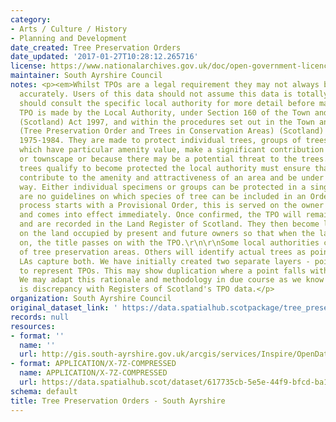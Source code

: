 ```yaml
---
category:
- Arts / Culture / History
- Planning and Development
date_created: Tree Preservation Orders
date_updated: '2017-01-27T10:28:12.265716'
license: https://www.nationalarchives.gov.uk/doc/open-government-licence/version/3/
maintainer: South Ayrshire Council
notes: <p><em>Whilst TPOs are a legal requirement they may not always be digitised
  accurately. Users of this data should not assume this data is totally accurate and
  should consult the specific local authority for more detail before making any decisions</em>\r\n\r\nA
  TPO is made by the Local Authority, under Section 160 of the Town and Country Planning
  (Scotland) Act 1997, and within the procedures set out in the Town and Country Planning
  (Tree Preservation Order and Trees in Conservation Areas) (Scotland) Regulations
  1975-1984. They are made to protect individual trees, groups of trees or woodlands
  which have particular amenity value, make a significant contribution to the landscape
  or townscape or because there may be a potential threat to the trees. Deciding which
  trees qualify to become protected the local authority must ensure that the trees
  contribute to the amenity and attractiveness of an area and be under threat in some
  way. Either individual specimens or groups can be protected in a single Order. There
  are no guidelines on which species of tree can be included in an Order.\r\n\r\nThe
  process starts with a Provisional Order, this is served on the owner of the land
  and comes into effect immediately. Once confirmed, the TPO will remain indefinitely
  and are recorded in the Land Register of Scotland. They then become legal burdens
  on the land occupied by present and future owners so that when the land is sold
  on, the title passes on with the TPO.\r\n\r\nSome local authorities capture polygons
  of tree preservation areas. Others will identify actual trees as point TPOs. Several
  LAs capture both. We have initially created two separate layers - point and polygon,
  to represent TPOs. This may show duplication where a point falls within a polygon.
  We may adapt this rationale and methodology in due course as we know that there
  is discrepancy with Registers of Scotland's TPO data.</p>
organization: South Ayrshire Council
original_dataset_link: ' https://data.spatialhub.scotpackage/tree_preservation_orders-sa'
records: null
resources:
- format: ''
  name: ''
  url: http://gis.south-ayrshire.gov.uk/arcgis/services/Inspire/OpenData/MapServer/WFSServer?
- format: APPLICATION/X-7Z-COMPRESSED
  name: APPLICATION/X-7Z-COMPRESSED
  url: https://data.spatialhub.scot/dataset/617735cb-5e5e-44f9-bfcd-ba15a693e2b6/resource/41d90da2-92a6-4ce7-ad78-1bf566c3d973/download/2020-02-13-na_ldp-tree-preservation-orders.7z
schema: default
title: Tree Preservation Orders - South Ayrshire
---
```

